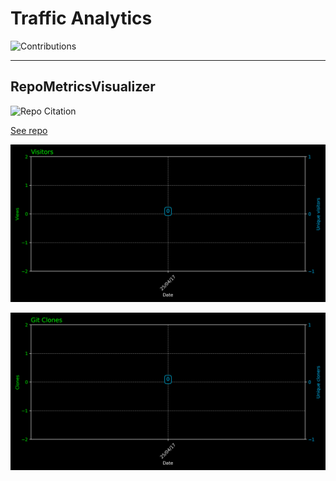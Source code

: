 # Traffic Analytics

![Contributions](https://github-profile-summary-cards.vercel.app/api/cards/profile-details?username=mriusero&theme=chartreuse-dark)

---
## RepoMetricsVisualizer

<img src="https://github-readme-stats.vercel.app/api/pin/?username=mriusero&repo=RepoMetricsVisualizer&theme=chartreuse-dark" alt="Repo Citation">

[See repo](https://github.com/mriusero/RepoMetricsVisualizer)

![Viewers Graph](images/RepoMetricsVisualizer/visitors_graph.png)

![Clones Graph](images/RepoMetricsVisualizer/clones_graph.png)
